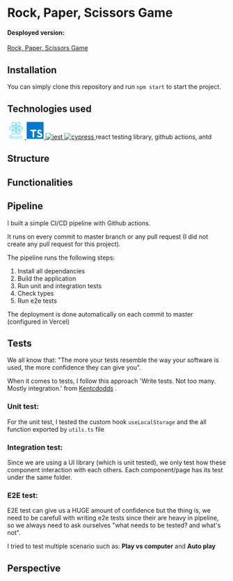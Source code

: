 # Rock, Paper, Scissors Game

<h4>Desployed version:</h4><a href="https://rock-paper-scessior-fdjmei4gb-hamdi-ben-yaflah.vercel.app/">Rock, Paper, Scissors Game</a>

## Installation

You can simply clone this repository and run `npm start` to start the project.

## Technologies used

<a href="https://reactjs.org/" target="_blank"> <img src="https://raw.githubusercontent.com/devicons/devicon/master/icons/react/react-original-wordmark.svg" alt="react" width="40" height="40"/> </a><a href="https://www.typescriptlang.org/" target="_blank"> <img src="https://raw.githubusercontent.com/devicons/devicon/master/icons/typescript/typescript-original.svg" alt="typescript" width="40" height="40"/> </a> <a href="https://jestjs.io" target="_blank"> <img src="https://www.vectorlogo.zone/logos/jestjsio/jestjsio-icon.svg" alt="jest" width="40" height="40"/> </a><a href="https://www.cypress.io" target="_blank"> <img src="https://raw.githubusercontent.com/simple-icons/simple-icons/6e46ec1fc23b60c8fd0d2f2ff46db82e16dbd75f/icons/cypress.svg" alt="cypress" width="40" height="40"/> </a>
react testing library, github actions, antd

## Structure

## Functionalities

## Pipeline

I built a simple CI/CD pipeline with Github actions.

It runs on every commit to master branch or any pull request (I did not create any pull request for this project).

The pipeline runs the following steps:

<ol>
    <li> Install all dependancies
    <li> Build the application
    <li> Run unit and integration tests
    <li> Check types
    <li> Run e2e tests
</ol>

The deployment is done automatically on each commit to master (configured in Vercel)

## Tests

We all know that: "The more your tests resemble the way your software is used, the more confidence they can give you".

When it comes to tests, I follow this approach 'Write tests. Not too many. Mostly integration.' from <a href="https://kentcdodds.com/"> Kentcdodds</a> .

### Unit test:

For the unit test, I tested the custom hook `useLocalStorage` and the all function exported by `utils.ts` file

### Integration test:

Since we are using a UI library (which is unit tested), we only test how these component interaction with each others. Each component/page has its test under the same folder.

### E2E test:

E2E test can give us a HUGE amount of confidence but the thing is, we need to be carefull with writing e2e tests since their are heavy in pipeline, so we always need to ask ourselves "what needs to be tested? and what's not".

I tried to test multiple scenario such as: <strong>Play vs computer</strong> and <strong>Auto play</strong>

## Perspective
